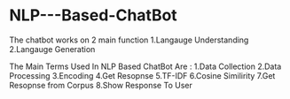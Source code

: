 # NLP---Based-ChatBot

The chatbot works on 2 main function 
1.Langauge Understanding
2.Langauge Generation

The Main Terms Used In NLP Based ChatBot
Are :
1.Data Collection
2.Data Processing
3.Encoding
4.Get Resopnse
5.TF-IDF
6.Cosine Similirity
7.Get Resopnse from Corpus
8.Show Response To User

